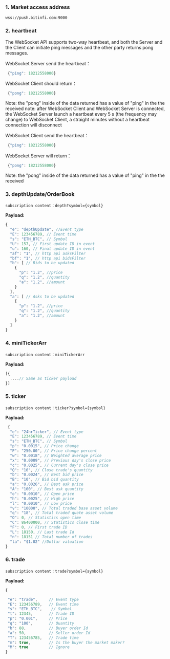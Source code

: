 ### 1. Market access address
```
wss://push.bitinfi.com:9000

```  

### 2. heartbeat

The WebSocket API supports two-way heartbeat, and both the Server and the Client can initiate ping messages and the other party returns pong messages.

WebSocket Server send the heartbeat：

```javascript
 {"ping": 18212558000}
```

WebSocket Client should return：


```javascript
 {"pong": 18212558000}
```


Note: the "pong" inside of the data returned has a value of "ping" in the the received note: after WebSocket Client and WebSocket Server is connected, the WebSocket Server launch a heartbeat every 5 s (the frequency may change) to WebSocket Client, a straight minutes without a heartbeat connection will disconnect

WebSocket Client send the heartbeat：

```javascript
 {"ping": 18212558000}
```

WebSocket Server will return：


```javascript
 {"pong": 18212558000}
```

Note: the "pong" inside of the data returned has a value of "ping" in the the received

### 3. depthUpdate/OrderBook

```
subscription content：depth?symbol={symbol}
```

**Payload:**
```javascript
{
  "e": "depthUpdate", //Event type
  "E": 123456789, // Event time
  "s": "ETH_BTC", // Symbol
  "U": 157, // First update ID in event
  "u": 160, // Final update ID in event
  "af": "1", // http api asksFilter
  "bf": "1", // http api bidsFilter
  "b": [ // Bids to be updated
    {
      "p": "1.2", //price
      "q": "1.2", //quantity
      "a": "1.2", //amount
    }
  ],
  "a": [ // Asks to be updated
    {
      "p": "1.2", //price
      "q": "1.2", //quantity
      "a": "1.2", //amount
    }
  ]
}
```

### 4. miniTickerArr

```
subscription content：miniTickerArr 
```
**Payload:**
```javascript
[{
  ....// Same as ticker payload
}]
```

### 5. ticker
```
subscription content：ticker?symbol={symbol}
```

**Payload:**
```javascript
 {
  "e": "24hrTicker", // Event type
  "E": 123456789, // Event time
  "s": "ETH_BTC", // Symbol
  "p": "0.0015", // Price change
  "P": "250.00", // Price change percent
  "w": "0.0018", // Weighted average price
  "x": "0.0009", // Previous day's close price
  "c": "0.0025", // Current day's close price
  "Q": "10", // Close trade's quantity
  "b": "0.0024", // Best bid price
  "B": "10", // Bid bid quantity
  "a": "0.0026", // Best ask price
  "A": "100", // Best ask quantity
  "o": "0.0010", // Open price
  "h": "0.0025", // High price
  "l": "0.0010", // Low price
  "v": "10000", // Total traded base asset volume
  "q": "18", // Total traded quote asset volume
  "O": 0, // Statistics open time
  "C": 86400000, // Statistics close time
  "F": 0, // First trade ID
  "L": 18150, // Last trade Id
  "n": 18151 // Total number of trades
  "la": "$1.02" //Dollar valuation
}
```


### 6. trade
```
subscription content：trade?symbol={symbol}
```

**Payload:**
```javascript
{

 "e": "trade",     // Event type
 "E": 123456789,   // Event time
 "s": "ETH_BTC",    // Symbol
 "t": 12345,       // Trade ID
 "p": "0.001",     // Price
 "q": "100",       // Quantity
 "b": 88,          // Buyer order Id
 "a": 50,          // Seller order Id
 "T": 123456785,   // Trade time
 "m": true,        // Is the buyer the market maker?
 "M": true         // Ignore
}
```
